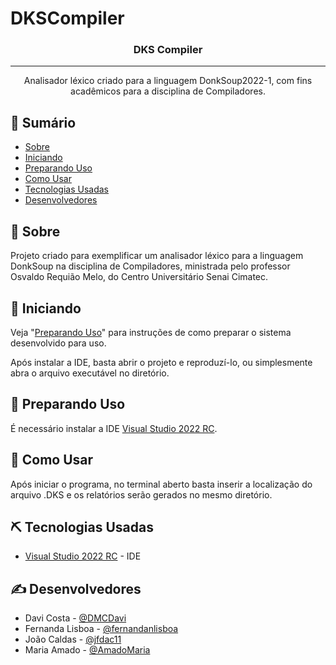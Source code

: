 # DKSCompiler

<h3 align="center">DKS Compiler</h3>

---

<p align="center"> Analisador léxico criado para a linguagem DonkSoup2022-1, com fins acadêmicos para a disciplina de Compiladores. 
    <br>
</p>

## 📝 Sumário

- [Sobre](#sobre)
- [Iniciando](#inicio)
- [Preparando Uso](#preparando)
- [Como Usar](#como-usar)
- [Tecnologias Usadas](#tecnologias-usadas)
- [Desenvolvedores](#desenvolvedores)

## 🧐 Sobre <a name = "sobre"></a>

Projeto criado para exemplificar um analisador léxico para a linguagem DonkSoup na disciplina de Compiladores, ministrada pelo professor Osvaldo Requião Melo, do Centro Universitário Senai Cimatec.

## 🏁 Iniciando <a name = "inicio"></a>

Veja "[Preparando Uso](#preparando)" para instruções de como preparar o sistema desenvolvido para uso.

Após instalar a IDE, basta abrir o projeto e reproduzí-lo, ou simplesmente abra o arquivo executável no diretório.

## 🚀 Preparando Uso <a name = "preparando"></a>

É necessário instalar a IDE [Visual Studio 2022 RC](https://visualstudio.microsoft.com/pt-br/downloads/).

## 🎈 Como Usar <a name="como-usar"></a>

Após iniciar o programa, no terminal aberto basta inserir a localização do arquivo .DKS e os relatórios serão gerados no mesmo diretório.

## ⛏️ Tecnologias Usadas <a name = "tecnologias-usadas"></a>

- [Visual Studio 2022 RC](https://visualstudio.microsoft.com/pt-br/downloads/) - IDE

## ✍️ Desenvolvedores <a name = "desenvolvedores"></a>

- Davi Costa - [@DMCDavi](https://github.com/DMCDavi)
- Fernanda Lisboa - [@fernandanlisboa](https://github.com/fernandanlisboa)
- João Caldas - [@jfdac11](https://github.com/jfdac11)
- Maria Amado - [@AmadoMaria](https://github.com/AmadoMaria)
